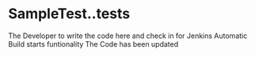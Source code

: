 # SampleTest..tests
The Developer to write the code here and check in for Jenkins Automatic Build starts funtionality
The Code has been updated

